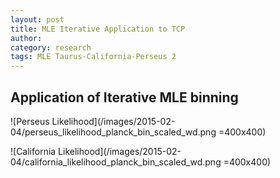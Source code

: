```yaml
---
layout: post
title: MLE Iterative Application to TCP
author: 
category: research
tags: MLE Taurus-California-Perseus 2
---
```


## Application of Iterative MLE binning

  ![Perseus Likelihood](/images/2015-02-04/perseus_likelihood_planck_bin_scaled_wd.png =400x400)
  
  ![California Likelihood](/images/2015-02-04/california_likelihood_planck_bin_scaled_wd.png =400x400)



